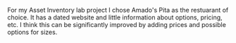 For my Asset Inventory lab project I chose Amado's Pita as the restuarant of choice. It has a dated website and little information about options, pricing, etc. I think this can be significantly improved by adding prices and possible options for sizes.